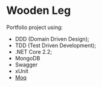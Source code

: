 # Wooden Leg

Portfolio project using:
- DDD (Domain Driven Design);
- TDD (Test Driven Development);
- .NET Core 2.2;
- MongoDB
- Swagger
- xUnit
- [Moq](https://github.com/moq/moq4)
